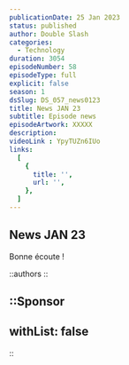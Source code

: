 ```yaml
---
publicationDate: 25 Jan 2023
status: published
author: Double Slash
categories:
  - Technology
duration: 3054
episodeNumber: 58
episodeType: full
explicit: false
season: 1
dsSlug: DS_057_news0123
title: News JAN 23
subtitle: Episode news
episodeArtwork: XXXXX
description: 
videoLink : YpyTUZn6IUo
links:
  [
    {
      title: '',
      url: '',
    },
  ]
---
```

## News JAN 23

Bonne écoute !

::authors
::

::Sponsor
---
withList: false
---
::
